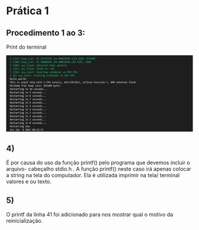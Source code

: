 # Prática 1 

## Procedimento 1 ao 3:
Print do terminal

![print](./Imagem1.png)
 
## 4)
 É por causa do uso da função printf() pelo programa que devemos incluir o arquivo- cabeçalho stdio.h . A função printf() neste caso irá apenas colocar a string na tela do computador. Ela é utilizada imprimir na tela/ terminal valores e ou texto.

## 5)
 O printf da linha 41 foi adicionado para nos mostrar qual o motivo da reinicialização.  
